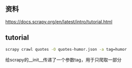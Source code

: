 ## 资料

https://docs.scrapy.org/en/latest/intro/tutorial.html

## tutorial

```bash
scrapy crawl quotes -O quotes-humor.json -a tag=humor
```
给scrapy的__init__传递了一个参数tag，用于只爬取一部分